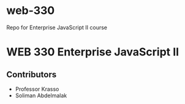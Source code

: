 # web-330
Repo for Enterprise JavaScript II course
# WEB 330 Enterprise JavaScript II
## Contributors
* Professor Krasso
* Soliman Abdelmalak

